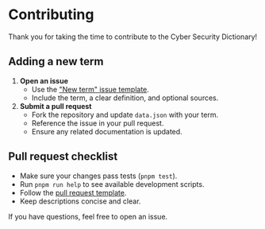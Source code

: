 # Contributing

Thank you for taking the time to contribute to the Cyber Security Dictionary!

## Adding a new term

1. **Open an issue**
   - Use the ["New term" issue template](.github/ISSUE_TEMPLATE/new-term.yml).
   - Include the term, a clear definition, and optional sources.
2. **Submit a pull request**
   - Fork the repository and update `data.json` with your term.
   - Reference the issue in your pull request.
   - Ensure any related documentation is updated.

## Pull request checklist

- Make sure your changes pass tests (`pnpm test`).
- Run `pnpm run help` to see available development scripts.
- Follow the [pull request template](.github/PULL_REQUEST_TEMPLATE.md).
- Keep descriptions concise and clear.

If you have questions, feel free to open an issue.
